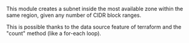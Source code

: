 This module creates a subnet inside the most available zone within the same region, given any number of CIDR block ranges.

This is possible thanks to the data source feature of terraform and the "count" method (like a for-each loop).